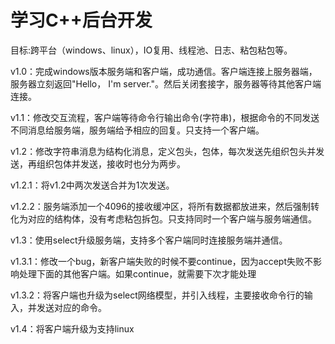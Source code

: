 # 学习C++后台开发

目标:跨平台（windows、linux），IO复用、线程池、日志、粘包粘包等。

v1.0：完成windows版本服务端和客户端，成功通信。客户端连接上服务器端，服务器立刻返回"Hello， I'm server."。然后关闭套接字，服务器等待其他客户端连接。

v1.1：修改交互流程，客户端等待命令行输出命令(字符串)，根据命令的不同发送不同消息给服务端，服务端给予相应的回复。只支持一个客户端。

v1.2：修改字符串消息为结构化消息，定义包头，包体，每次发送先组织包头并发送，再组织包体并发送，接收时也分为两步。

v1.2.1：将v1.2中两次发送合并为1次发送。

v1.2.2：服务端添加一个4096的接收缓冲区，将所有数据都放进来，然后强制转化为对应的结构体，没有考虑粘包拆包。只支持同时一个客户端与服务端通信。

v1.3：使用select升级服务端，支持多个客户端同时连接服务端并通信。

v1.3.1：修改一个bug，新客户端失败的时候不要continue，因为accept失败不影响处理下面的其他客户端。如果continue，就需要下次才能处理

v1.3.2：将客户端也升级为select网络模型，并引入线程，主要接收命令行的输入，并发送对应的命令。

v1.4：将客户端升级为支持linux